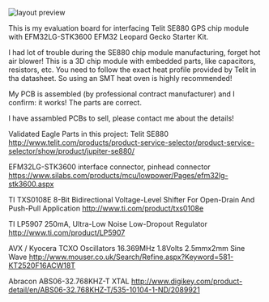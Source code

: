 ![layout preview](https://github.com/rfsparkling/blob/master/Telit_SE880_GPS_module_for_EFM32LG-STK3600/SE880_module_EFM32LG-STK3600_screenshot.png)

This is my evaluation board for interfacing Telit SE880 GPS chip module with EFM32LG-STK3600 EFM32 Leopard Gecko Starter Kit.

I had lot of trouble during the SE880 chip module manufacturing, forget hot air blower! This is a 3D chip module with embedded parts, like capacitors, resistors, etc.
You need to follow the exact heat profile provided by Telit in tha datasheet. So using an SMT heat oven is highly recommended! 

My PCB is assembled (by professional contract manufacturer) and I confirm: it works! The parts are correct.

I have assambled PCBs to sell, please contact me about the details!

Validated Eagle Parts in this project:
Telit SE880
http://www.telit.com/products/product-service-selector/product-service-selector/show/product/jupiter-se880/

EFM32LG-STK3600 interface connector, pinhead connector
https://www.silabs.com/products/mcu/lowpower/Pages/efm32lg-stk3600.aspx

TI TXS0108E 
8-Bit Bidirectional Voltage-Level Shifter For Open-Drain And Push-Pull Application
http://www.ti.com/product/txs0108e

TI LP5907
250mA, Ultra-Low Noise Low-Dropout Regulator
http://www.ti.com/product/LP5907

AVX / Kyocera
TCXO Oscillators 16.369MHz 1.8Volts 2.5mmx2mm Sine Wave
http://www.mouser.co.uk/Search/Refine.aspx?Keyword=581-KT2520F16ACW18T

Abracon 
ABS06-32.768KHZ-T XTAL
http://www.digikey.com/product-detail/en/ABS06-32.768KHZ-T/535-10104-1-ND/2089921

